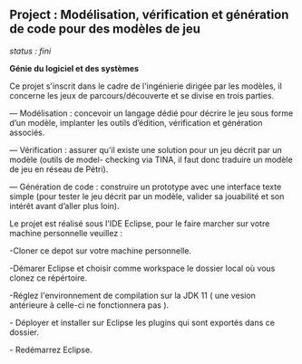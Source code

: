 ## Project : Modélisation, vérification et génération de code pour des modèles de jeu
_status : fini_

__Génie du logiciel et des systèmes__
<p> Ce projet s'inscrit dans le cadre de l'ingénierie dirigée par les modèles, il concerne les jeux de parcours/découverte et se divise en trois parties. </p>

<p>— Modélisation : concevoir un langage dédié pour décrire le jeu sous forme d’un modèle, implanter les
outils d’édition, vérification et génération associés.</p>

<p>— Vérification : assurer qu’il existe une solution pour un jeu décrit par un modèle (outils de model-
checking via TINA, il faut donc traduire un modèle de jeu en réseau de Pétri).</p>

<p>— Génération de code : construire un prototype avec une interface texte simple (pour tester le jeu décrit
par un modèle, valider sa jouabilité et son intérêt avant d’aller plus loin).</p>

<p>Le projet est réalisé sous l'IDE Eclipse, pour le faire marcher sur votre machine personnelle veuillez :</p> 
	<p>-Cloner ce depot sur votre machine personnelle.</p>
	<p>-Démarer Eclipse et choisir comme workspace le dossier local où vous clonez ce répértoire.</p>
	<p>-Réglez l'environnement de compilation sur la JDK 11 ( une vesion antérieure à celle-ci ne fonctionnera pas ).	</p>
	<p>- Déployer et installer sur Eclipse les plugins qui sont exportés dans ce dossier.</p>
	<p>- Redémarrez Eclipse. </p>
